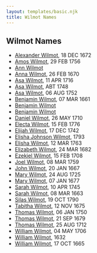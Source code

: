 ```yaml
---
layout: templates/basic.njk
title: Wilmot Names
---
```

## Wilmot Names
- [Alexander Wilmot](/people/3/3478994), 18 DEC 1672
- [Amos Wilmot](/people/3/34677049), 29 FEB 1756
- [Ann Wilmot](/people/5/51633864)
- [Anna Wilmot](/people/5/59667336), 26 FEB 1670
- [Asa Wilmot](/people/1/15735504), 11 APR 1716
- [Asa Wilmot](/people/4/47117298), ABT 1748
- [Asa Wilmot](/people/9/91393496), 06 AUG 1752
- [Benjamin Wilmot](/people/3/32094822), 07 MAR 1661
- [Benjamin Wilmot](/people/6/61915340)
- [Benjamin Wilmot](/people/4/47740032)
- [Daniel Wilmot](/people/1/15714816), 26 MAY 1710
- [Electa Wilmot](/people/7/77370498), 15 FEB 1776
- [Elijah Wilmot](/people/9/99050066), 17 DEC 1742
- [Elisha Johnson Wilmot](/people/5/57693706), 1793
- [Elisha Wilmot](/people/2/21177328), 12 MAR 1763
- [Elizabeth Wilmot](/people/9/91867119), 24 MAR 1682
- [Ezekiel Wilmot](/people/7/74243487), 15 FEB 1708
- [Joel Wilmot](/people/1/17310990), 08 MAR 1759
- [John Wilmot](/people/2/24658068), 20 JAN 1667
- [Mary Wilmot](/people/6/63055620), 24 AUG 1725
- [Mary Wilmot](/people/9/97290136), 07 JAN 1677
- [Sarah Wilmot](/people/3/33582066), 10 APR 1745
- [Sarah Wilmot](/people/3/3300032), 08 MAR 1663
- [Silas Wilmot](/people/4/49979698), 19 OCT 1790
- [Tabitha Wilmot](/people/7/75933173), 12 NOV 1675
- [Thomas Wilmot](/people/4/47695656), 06 JAN 1750
- [Thomas Wilmot](/people/3/36930663), 21 SEP 1679
- [Thomas Wilmot](/people/5/57007378), 25 AUG 1712
- [William Wilmot](/people/7/75329141), 04 MAY 1706
- [William Wilmot](/people/4/47205976), 1632
- [William Wilmot](/people/6/66512566), 17 OCT 1665